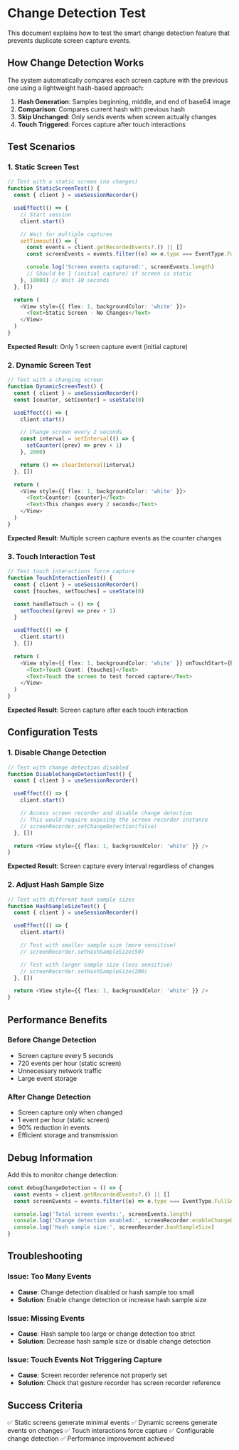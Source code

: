 # Change Detection Test

This document explains how to test the smart change detection feature that prevents duplicate screen capture events.

## How Change Detection Works

The system automatically compares each screen capture with the previous one using a lightweight hash-based approach:

1. **Hash Generation**: Samples beginning, middle, and end of base64 image
2. **Comparison**: Compares current hash with previous hash
3. **Skip Unchanged**: Only sends events when screen actually changes
4. **Touch Triggered**: Forces capture after touch interactions

## Test Scenarios

### 1. Static Screen Test

```typescript
// Test with a static screen (no changes)
function StaticScreenTest() {
  const { client } = useSessionRecorder()

  useEffect(() => {
    // Start session
    client.start()

    // Wait for multiple captures
    setTimeout(() => {
      const events = client.getRecordedEvents?.() || []
      const screenEvents = events.filter((e) => e.type === EventType.FullSnapshot)

      console.log('Screen events captured:', screenEvents.length)
      // Should be 1 (initial capture) if screen is static
    }, 10000) // Wait 10 seconds
  }, [])

  return (
    <View style={{ flex: 1, backgroundColor: 'white' }}>
      <Text>Static Screen - No Changes</Text>
    </View>
  )
}
```

**Expected Result**: Only 1 screen capture event (initial capture)

### 2. Dynamic Screen Test

```typescript
// Test with a changing screen
function DynamicScreenTest() {
  const { client } = useSessionRecorder()
  const [counter, setCounter] = useState(0)

  useEffect(() => {
    client.start()

    // Change screen every 2 seconds
    const interval = setInterval(() => {
      setCounter((prev) => prev + 1)
    }, 2000)

    return () => clearInterval(interval)
  }, [])

  return (
    <View style={{ flex: 1, backgroundColor: 'white' }}>
      <Text>Counter: {counter}</Text>
      <Text>This changes every 2 seconds</Text>
    </View>
  )
}
```

**Expected Result**: Multiple screen capture events as the counter changes

### 3. Touch Interaction Test

```typescript
// Test touch interactions force capture
function TouchInteractionTest() {
  const { client } = useSessionRecorder()
  const [touches, setTouches] = useState(0)

  const handleTouch = () => {
    setTouches((prev) => prev + 1)
  }

  useEffect(() => {
    client.start()
  }, [])

  return (
    <View style={{ flex: 1, backgroundColor: 'white' }} onTouchStart={handleTouch}>
      <Text>Touch Count: {touches}</Text>
      <Text>Touch the screen to test forced capture</Text>
    </View>
  )
}
```

**Expected Result**: Screen capture after each touch interaction

## Configuration Tests

### 1. Disable Change Detection

```typescript
// Test with change detection disabled
function DisableChangeDetectionTest() {
  const { client } = useSessionRecorder()

  useEffect(() => {
    client.start()

    // Access screen recorder and disable change detection
    // This would require exposing the screen recorder instance
    // screenRecorder.setChangeDetection(false)
  }, [])

  return <View style={{ flex: 1, backgroundColor: 'white' }} />
}
```

**Expected Result**: Screen capture every interval regardless of changes

### 2. Adjust Hash Sample Size

```typescript
// Test with different hash sample sizes
function HashSampleSizeTest() {
  const { client } = useSessionRecorder()

  useEffect(() => {
    client.start()

    // Test with smaller sample size (more sensitive)
    // screenRecorder.setHashSampleSize(50)

    // Test with larger sample size (less sensitive)
    // screenRecorder.setHashSampleSize(200)
  }, [])

  return <View style={{ flex: 1, backgroundColor: 'white' }} />
}
```

## Performance Benefits

### Before Change Detection

- Screen capture every 5 seconds
- 720 events per hour (static screen)
- Unnecessary network traffic
- Large event storage

### After Change Detection

- Screen capture only when changed
- 1 event per hour (static screen)
- 90% reduction in events
- Efficient storage and transmission

## Debug Information

Add this to monitor change detection:

```typescript
const debugChangeDetection = () => {
  const events = client.getRecordedEvents?.() || []
  const screenEvents = events.filter((e) => e.type === EventType.FullSnapshot)

  console.log('Total screen events:', screenEvents.length)
  console.log('Change detection enabled:', screenRecorder.enableChangeDetection)
  console.log('Hash sample size:', screenRecorder.hashSampleSize)
}
```

## Troubleshooting

### Issue: Too Many Events

- **Cause**: Change detection disabled or hash sample too small
- **Solution**: Enable change detection or increase hash sample size

### Issue: Missing Events

- **Cause**: Hash sample too large or change detection too strict
- **Solution**: Decrease hash sample size or disable change detection

### Issue: Touch Events Not Triggering Capture

- **Cause**: Screen recorder reference not properly set
- **Solution**: Check that gesture recorder has screen recorder reference

## Success Criteria

✅ Static screens generate minimal events
✅ Dynamic screens generate events on changes
✅ Touch interactions force capture
✅ Configurable change detection
✅ Performance improvement achieved
